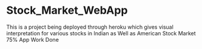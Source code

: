 # Stock_Market_WebApp
This is a project being deployed through heroku which gives visual interpretation for various stocks in Indian as Well as American Stock Market
75% App Work Done
